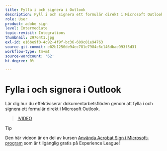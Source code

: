```yaml
---
title: Fylla i och signera i Outlook
description: Fyll i och signera ett formulär direkt i Microsoft Outlook
role: User
product: adobe sign
level: Intermediate
topic-revisit: Integrations
thumbnail: 29764t1.jpg
exl-id: e16be9f0-4c92-4f9f-bc36-609c81e94763
source-git-commit: e02b1250de94ec781e7984c6c146dbae993f5d31
workflow-type: tm+mt
source-wordcount: '62'
ht-degree: 0%

---
```


# Fylla i och signera i Outlook

Lär dig hur du effektiviserar dokumentarbetsflöden genom att fylla i och signera ett formulär direkt i Microsoft Outlook.

>[!VIDEO](https://video.tv.adobe.com/v/29764t1?hidetitle=true)

>[!TIP]
>
>Den här videon är en del av kursen [Använda Acrobat Sign i Microsoft-program](https://experienceleague.adobe.com/?recommended=Sign-U-1-2020.2) som är tillgänglig gratis på Experience League!
